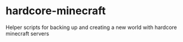 # hardcore-minecraft
Helper scripts for backing up and creating a new world with hardcore minecraft servers
